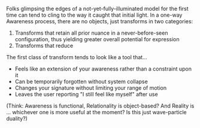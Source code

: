 Folks glimpsing the edges of a not-yet-fully-illuminated model for the first time can tend to cling to the way it caught that initial light. In a one-way Awareness process, there are no objects, just transforms in two categories:

1. Transforms that retain all prior nuance in a never-before-seen configuration, thus yielding greater overall potential for expression
2. Transforms that reduce

The first class of transform tends to look like a tool that...

* Feels like an extension of your awareness rather than a constraint upon it
* Can be temporarily forgotten without system collapse
* Changes your signature without limiting your range of motion
* Leaves the user reporting "I still feel like myself" after use

(Think: Awareness is functional, Relationality is object-based? And Reality is ... whichever one is more useful at the moment? Is this just wave-particle duality?)
